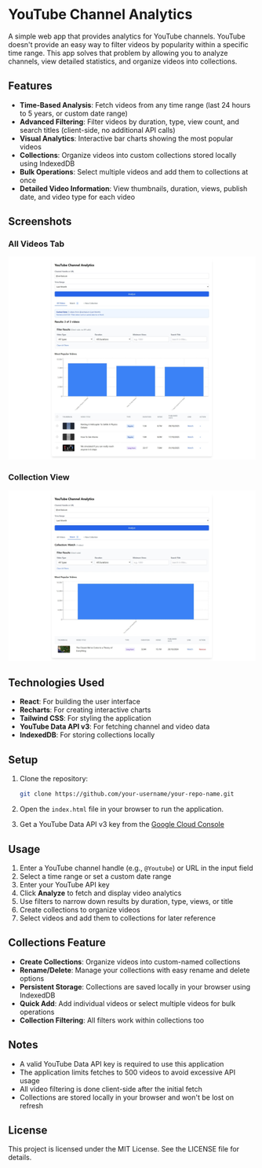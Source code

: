 # YouTube Channel Analytics

A simple web app that provides analytics for YouTube channels. YouTube doesn't provide an easy way to filter videos by popularity within a specific time range. This app solves that problem by allowing you to analyze channels, view detailed statistics, and organize videos into collections.

## Features

- **Time-Based Analysis**: Fetch videos from any time range (last 24 hours to 5 years, or custom date range)
- **Advanced Filtering**: Filter videos by duration, type, view count, and search titles (client-side, no additional API calls)
- **Visual Analytics**: Interactive bar charts showing the most popular videos
- **Collections**: Organize videos into custom collections stored locally using IndexedDB
- **Bulk Operations**: Select multiple videos and add them to collections at once
- **Detailed Video Information**: View thumbnails, duration, views, publish date, and video type for each video

## Screenshots

### All Videos Tab
![All Videos Tab](ss1.jpeg)

### Collection View
![Collection with Videos](ss2.jpeg)

## Technologies Used

- **React**: For building the user interface
- **Recharts**: For creating interactive charts
- **Tailwind CSS**: For styling the application
- **YouTube Data API v3**: For fetching channel and video data
- **IndexedDB**: For storing collections locally

## Setup

1. Clone the repository:
   ```bash
   git clone https://github.com/your-username/your-repo-name.git
   ```

2. Open the `index.html` file in your browser to run the application.

3. Get a YouTube Data API v3 key from the [Google Cloud Console](https://console.cloud.google.com/apis/credentials)

## Usage

1. Enter a YouTube channel handle (e.g., `@Youtube`) or URL in the input field
2. Select a time range or set a custom date range
3. Enter your YouTube API key
4. Click **Analyze** to fetch and display video analytics
5. Use filters to narrow down results by duration, type, views, or title
6. Create collections to organize videos
7. Select videos and add them to collections for later reference

## Collections Feature

- **Create Collections**: Organize videos into custom-named collections
- **Rename/Delete**: Manage your collections with easy rename and delete options
- **Persistent Storage**: Collections are saved locally in your browser using IndexedDB
- **Quick Add**: Add individual videos or select multiple videos for bulk operations
- **Collection Filtering**: All filters work within collections too

## Notes

- A valid YouTube Data API key is required to use this application
- The application limits fetches to 500 videos to avoid excessive API usage
- All video filtering is done client-side after the initial fetch
- Collections are stored locally in your browser and won't be lost on refresh

## License

This project is licensed under the MIT License. See the LICENSE file for details.
